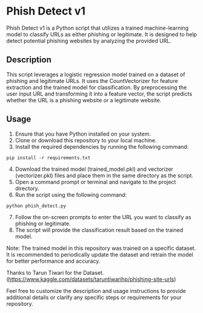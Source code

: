 # Phish Detect v1

Phish Detect v1 is a Python script that utilizes a trained machine-learning model to classify URLs as either phishing or legitimate. It is designed to help detect potential phishing websites by analyzing the provided URL.

## Description
This script leverages a logistic regression model trained on a dataset of phishing and legitimate URLs. It uses the CountVectorizer for feature extraction and the trained model for classification. By preprocessing the user input URL and transforming it into a feature vector, the script predicts whether the URL is a phishing website or a legitimate website.

## Usage

1. Ensure that you have Python installed on your system.
2. Clone or download this repository to your local machine.
3. Install the required dependencies by running the following command:

```pip install -r requirements.txt```

4. Download the trained model (trained_model.pkl) and vectorizer (vectorizer.pkl) files and place them in the same directory as the script.
5. Open a command prompt or terminal and navigate to the project directory.
6. Run the script using the following command:

```python phish_detect.py```

7. Follow the on-screen prompts to enter the URL you want to classify as phishing or legitimate.
8. The script will provide the classification result based on the trained model.

Note: The trained model in this repository was trained on a specific dataset. It is recommended to periodically update the dataset and retrain the model for better performance and accuracy.

Thanks to Tarun Tiwari for the Dataset. (https://www.kaggle.com/datasets/taruntiwarihp/phishing-site-urls)

Feel free to customize the description and usage instructions to provide additional details or clarify any specific steps or requirements for your repository.
